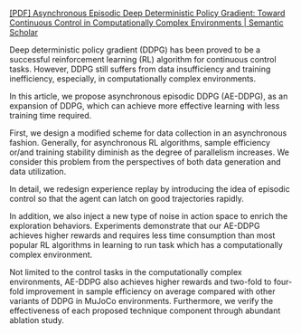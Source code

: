 [[PDF] Asynchronous Episodic Deep Deterministic Policy Gradient: Toward Continuous Control in Computationally Complex Environments | Semantic Scholar](https://www.semanticscholar.org/paper/Asynchronous-Episodic-Deep-Deterministic-Policy-in-Zhang-Chen/6a9c324a86cfff5998402845e43e1bba4c42d209)

Deep deterministic policy gradient (DDPG) has been proved to be a successful reinforcement learning (RL) algorithm for continuous control tasks. However, DDPG still suffers from data insufficiency and training inefficiency, especially, in computationally complex environments. 

In this article, we propose asynchronous episodic DDPG (AE-DDPG), as an expansion of DDPG, which can achieve more effective learning with less training time required. 

First, we design a modified scheme for data collection in an asynchronous fashion. Generally, for asynchronous RL algorithms, sample efficiency or/and training stability diminish as the degree of parallelism increases. We consider this problem from the perspectives of both data generation and data utilization.

In detail, we redesign experience replay by introducing the idea of episodic control so that the agent can latch on good trajectories rapidly. 

In addition, we also inject a new type of noise in action space to enrich the exploration behaviors. Experiments demonstrate that our AE-DDPG achieves higher rewards and requires less time consumption than most popular RL algorithms in learning to run task which has a computationally complex environment.

Not limited to the control tasks in the computationally complex environments, AE-DDPG also achieves higher rewards and two-fold to four-fold improvement in sample efficiency on average compared with other variants of DDPG in MuJoCo environments. Furthermore, we verify the effectiveness of each proposed technique component through abundant ablation study.